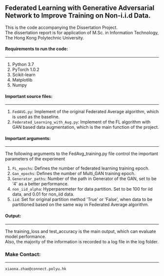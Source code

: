 ## Federated Learning with Generative Adversarial Network to Improve Training on Non-i.i.d Data.


This is the code accompanying the Dissertation Project.  
The dissertation report is for application of M.Sc. in Information Technology, The Hong Kong Polytechnic University.

#### Requirements to run the code:
---

1. Python 3.7
2. PyTorch 1.0.2
3. Scikit-learn
4. Matplotlib
5. Numpy


#### Important source files:
---

1. `FedAVG.py`: Implement of the original Federated Average algorithm, which is used as the baseline.
2. `Federated_Learning_with_Aug.py`: Implement of the FL algorithm with GAN based data augmentation, which is the main function of the project.


#### Important arguments:
---


The following arguments to the FedAvg_training.py file control the important parameters of the experiment

1. `FL_epochs`: Defines the number of federated learning training epoch.
2. `Gan_epochs`: Defines the number of Multi_GAN training epoch.
3. `Generator_paths`: Number of the path in Generator of the GAN, set to be '4' as a better performance.
4. `non_iid_alpha`: Hyperparemeter for data partition. Set to be 100 for iid data, and 0.01 for non_iid data.
5. `iid`: Set for original partition method 'True' or 'False', when data to be partitioned based on the same way in Federated Average algorithm.


#### Output:
---

The training_loss and test_accuracy is the main output, which can evaluate model performance.  
Also, the majority of the information is recorded to a log file in the log folder.


### Make Contact:
---

```
xiaona.zhao@connect.polyu.hk
```
